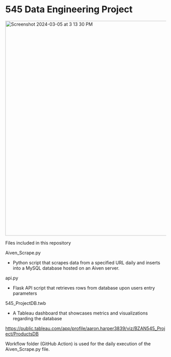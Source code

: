 # 545 Data Engineering Project

<img width="673" alt="Screenshot 2024-03-05 at 3 13 30 PM" src="https://github.com/AaronHarper2/545_Project/assets/119508475/ad824dec-d78a-4233-bdfb-476bb9fefc6a">

Files included in this repository

Aiven_Scrape.py
 - Python script that scrapes data from a specified URL daily and inserts into a MySQL database hosted on an Aiven server.

api.py
 - Flask API script that retrieves rows from database upon users entry parameters

545_ProjectDB.twb
 - A Tableau dashboard that showcases metrics and visualizations regarding the database

https://public.tableau.com/app/profile/aaron.harper3839/viz/BZAN545_Project/ProductsDB

Workflow folder (GitHub Action) is used for the daily execution of the Aiven_Scrape.py file. 

